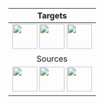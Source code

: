 
| Targets |
| :---: |
| [<img src="https://upload.wikimedia.org/wikipedia/commons/9/99/Unofficial_JavaScript_logo_2.svg" height="50px" width="50px" />][javascript] [<img src="https://48pedia.org/images/8/8e/Lua-logo.svg" height="50px" width="50px" />][lua] [<img src="https://upload.wikimedia.org/wikipedia/commons/1/18/C_Programming_Language.svg" height="50px" width="50px" />][c]|
| Sources |
| [<img src="https://upload.wikimedia.org/wikipedia/commons/f/f5/Typescript.svg" height="50px" width="50px" />][typescript]  [<img src="https://fennel-lang.org/logo.svg" height="50px" width="50px" />][fennel] [<img src="https://raw.githubusercontent.com/edubart/nelua-lang/master/docs/assets/img/nelua-logo.svg" height="50px" width="50px" />][nelua] |

[typescript]: https://typescriptlang.org
[fennel]: https://fennel-lang.org
[javascript]: https://developer.mozilla.org/en-US/docs/Web/JavaScript
[lua]: https://www.lua.org/
[nelua]: https://nelua.io/
[c]: https://en.cppreference.com/w/c

[cpp]: https://en.cppreference.com
[raku]: https://raku.org
[nim]: https://nim-lang.org
[php]: https://php.net
[janet]: https://www.janet-lang.org/
[haxe]: https://haxe.org
[webassembly]: https://webassembly.org/
[assemblyscript]: https://www.assemblyscript.org/
[rust]: https://rust-lang.org
[elisp]: https://www.gnu.org/software/emacs/manual/html_node/elisp/
[swift]: https://swift.org
[kotlin]: https://kotlinlang.org/
[clojure]: https://clojure.org/
[clojurescript]: https://clojurescript.org/
[godot]: https://godotengine.org
[construct]: https://construct.net
[python]: https://www.python.org/
[ruby]: https://www.ruby-lang.org/en/
[txr]: http://nongnu.org/txr
[lisp]: https://common-lisp.net/
[red]: http://red-lang.org
[racket]: https://racket-lang.org

